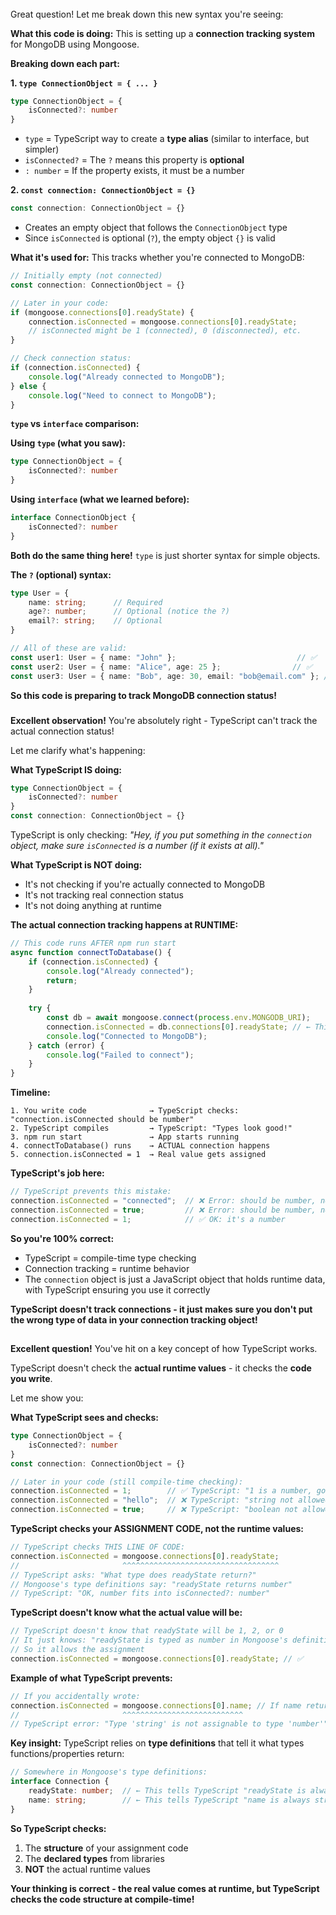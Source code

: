 ######
Great question! Let me break down this new syntax you're seeing:

**What this code is doing:**
This is setting up a **connection tracking system** for MongoDB using Mongoose.

**Breaking down each part:**

**1. `type ConnectionObject = { ... }`**
```typescript
type ConnectionObject = {
    isConnected?: number
}
```
- `type` = TypeScript way to create a **type alias** (similar to interface, but simpler)
- `isConnected?` = The `?` means this property is **optional**
- `: number` = If the property exists, it must be a number

**2. `const connection: ConnectionObject = {}`**
```typescript
const connection: ConnectionObject = {}
```
- Creates an empty object that follows the `ConnectionObject` type
- Since `isConnected` is optional (`?`), the empty object `{}` is valid

**What it's used for:**
This tracks whether you're connected to MongoDB:

```typescript
// Initially empty (not connected)
const connection: ConnectionObject = {}

// Later in your code:
if (mongoose.connections[0].readyState) {
    connection.isConnected = mongoose.connections[0].readyState;
    // isConnected might be 1 (connected), 0 (disconnected), etc.
}

// Check connection status:
if (connection.isConnected) {
    console.log("Already connected to MongoDB");
} else {
    console.log("Need to connect to MongoDB");
}
```

**`type` vs `interface` comparison:**

**Using `type` (what you saw):**
```typescript
type ConnectionObject = {
    isConnected?: number
}
```

**Using `interface` (what we learned before):**
```typescript
interface ConnectionObject {
    isConnected?: number
}
```

**Both do the same thing here!** `type` is just shorter syntax for simple objects.

**The `?` (optional) syntax:**
```typescript
type User = {
    name: string;      // Required
    age?: number;      // Optional (notice the ?)
    email?: string;    // Optional
}

// All of these are valid:
const user1: User = { name: "John" };                           // ✅
const user2: User = { name: "Alice", age: 25 };                // ✅  
const user3: User = { name: "Bob", age: 30, email: "bob@email.com" }; // ✅
```

**So this code is preparing to track MongoDB connection status!**













####
###
####
**Excellent observation!** You're absolutely right - TypeScript can't track the actual connection status!

Let me clarify what's happening:

**What TypeScript IS doing:**
```typescript
type ConnectionObject = {
    isConnected?: number
}
const connection: ConnectionObject = {}
```

TypeScript is only checking: *"Hey, if you put something in the `connection` object, make sure `isConnected` is a number (if it exists at all)."*

**What TypeScript is NOT doing:**
- It's not checking if you're actually connected to MongoDB
- It's not tracking real connection status
- It's not doing anything at runtime

**The actual connection tracking happens at RUNTIME:**

```typescript
// This code runs AFTER npm run start
async function connectToDatabase() {
    if (connection.isConnected) {
        console.log("Already connected");
        return;
    }
    
    try {
        const db = await mongoose.connect(process.env.MONGODB_URI);
        connection.isConnected = db.connections[0].readyState; // ← This happens at runtime
        console.log("Connected to MongoDB");
    } catch (error) {
        console.log("Failed to connect");
    }
}
```

**Timeline:**
```
1. You write code              → TypeScript checks: "connection.isConnected should be number"
2. TypeScript compiles         → TypeScript: "Types look good!"
3. npm run start               → App starts running
4. connectToDatabase() runs    → ACTUAL connection happens
5. connection.isConnected = 1  → Real value gets assigned
```

**TypeScript's job here:**
```typescript
// TypeScript prevents this mistake:
connection.isConnected = "connected";  // ❌ Error: should be number, not string
connection.isConnected = true;         // ❌ Error: should be number, not boolean
connection.isConnected = 1;            // ✅ OK: it's a number
```

**So you're 100% correct:**
- TypeScript = compile-time type checking
- Connection tracking = runtime behavior
- The `connection` object is just a JavaScript object that holds runtime data, with TypeScript ensuring you use it correctly

**TypeScript doesn't track connections - it just makes sure you don't put the wrong type of data in your connection tracking object!**












####
##
#####
**Excellent question!** You've hit on a key concept of how TypeScript works.

TypeScript doesn't check the **actual runtime values** - it checks the **code you write**.

Let me show you:

**What TypeScript sees and checks:**
```typescript
type ConnectionObject = {
    isConnected?: number
}
const connection: ConnectionObject = {}

// Later in your code (still compile-time checking):
connection.isConnected = 1;        // ✅ TypeScript: "1 is a number, good!"
connection.isConnected = "hello";  // ❌ TypeScript: "string not allowed!"
connection.isConnected = true;     // ❌ TypeScript: "boolean not allowed!"
```

**TypeScript checks your ASSIGNMENT CODE, not the runtime values:**

```typescript
// TypeScript checks THIS LINE OF CODE:
connection.isConnected = mongoose.connections[0].readyState;
//                       ^^^^^^^^^^^^^^^^^^^^^^^^^^^^^^^^^^^
// TypeScript asks: "What type does readyState return?"
// Mongoose's type definitions say: "readyState returns number"
// TypeScript: "OK, number fits into isConnected?: number"
```

**TypeScript doesn't know what the actual value will be:**
```typescript
// TypeScript doesn't know that readyState will be 1, 2, or 0
// It just knows: "readyState is typed as number in Mongoose's definitions"
// So it allows the assignment
connection.isConnected = mongoose.connections[0].readyState; // ✅
```

**Example of what TypeScript prevents:**
```typescript
// If you accidentally wrote:
connection.isConnected = mongoose.connections[0].name; // If name returns string
//                       ^^^^^^^^^^^^^^^^^^^^^^^^^^^
// TypeScript error: "Type 'string' is not assignable to type 'number'"
```

**Key insight:**
TypeScript relies on **type definitions** that tell it what types functions/properties return:

```typescript
// Somewhere in Mongoose's type definitions:
interface Connection {
    readyState: number;  // ← This tells TypeScript "readyState is always number"
    name: string;        // ← This tells TypeScript "name is always string"
}
```

**So TypeScript checks:**
1. The **structure** of your assignment code
2. The **declared types** from libraries
3. **NOT** the actual runtime values

**Your thinking is correct - the real value comes at runtime, but TypeScript checks the code structure at compile-time!**












###
##
###
